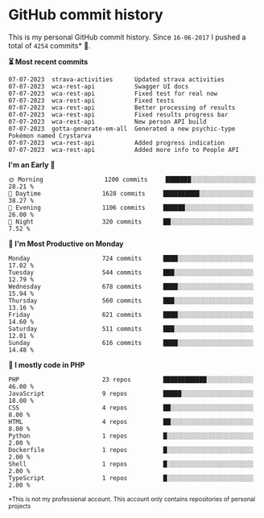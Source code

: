 # GitHub commit history
This is my personal GitHub commit history. Since <!--START_SECTION:first-commit-date-->`16-06-2017`<!--END_SECTION:first-commit-date--> I pushed a total of <!--START_SECTION:total-commit-count-->`4254`<!--END_SECTION:total-commit-count--> commits* 🎉.

<!--START_SECTION:most-recent-commits-->
**⏳ Most recent commits**
                                        
```text
07-07-2023  strava-activities      Updated strava activities
07-07-2023  wca-rest-api           Swagger UI docs
07-07-2023  wca-rest-api           Fixed test for real now
07-07-2023  wca-rest-api           Fixed tests
07-07-2023  wca-rest-api           Better processing of results
07-07-2023  wca-rest-api           Fixed results progress bar
07-07-2023  wca-rest-api           New person API build
07-07-2023  gotta-generate-em-all  Generated a new psychic-type Pokémon named Crystarva
07-07-2023  wca-rest-api           Added progress indication
07-07-2023  wca-rest-api           Added more info to People API
```
<!--END_SECTION:most-recent-commits-->  

<!--START_SECTION:commits-per-day-time-->
**I&#039;m an Early 🐤**

```text
🌞 Morning                 1200 commits     ███████░░░░░░░░░░░░░░░░░░   28.21 %
🌆 Daytime                 1628 commits     ██████████░░░░░░░░░░░░░░░   38.27 %
🌃 Evening                 1106 commits     ██████░░░░░░░░░░░░░░░░░░░   26.00 %
🌙 Night                   320 commits      ██░░░░░░░░░░░░░░░░░░░░░░░   7.52 %
```
<!--END_SECTION:commits-per-day-time-->  

<!--START_SECTION:commits-per-weekday-->
**📅 I&#039;m Most Productive on Monday**

```text
Monday                    724 commits      ████░░░░░░░░░░░░░░░░░░░░░   17.02 %
Tuesday                   544 commits      ███░░░░░░░░░░░░░░░░░░░░░░   12.79 %
Wednesday                 678 commits      ████░░░░░░░░░░░░░░░░░░░░░   15.94 %
Thursday                  560 commits      ███░░░░░░░░░░░░░░░░░░░░░░   13.16 %
Friday                    621 commits      ████░░░░░░░░░░░░░░░░░░░░░   14.60 %
Saturday                  511 commits      ███░░░░░░░░░░░░░░░░░░░░░░   12.01 %
Sunday                    616 commits      ████░░░░░░░░░░░░░░░░░░░░░   14.48 %
```
<!--END_SECTION:commits-per-weekday-->  

<!--START_SECTION:repos-per-language-->
**💬 I mostly code in PHP**

```text
PHP                       23 repos         ████████████░░░░░░░░░░░░░   46.00 %
JavaScript                9 repos          █████░░░░░░░░░░░░░░░░░░░░   18.00 %
CSS                       4 repos          ██░░░░░░░░░░░░░░░░░░░░░░░   8.00 %
HTML                      4 repos          ██░░░░░░░░░░░░░░░░░░░░░░░   8.00 %
Python                    1 repos          █░░░░░░░░░░░░░░░░░░░░░░░░   2.00 %
Dockerfile                1 repos          █░░░░░░░░░░░░░░░░░░░░░░░░   2.00 %
Shell                     1 repos          █░░░░░░░░░░░░░░░░░░░░░░░░   2.00 %
TypeScript                1 repos          █░░░░░░░░░░░░░░░░░░░░░░░░   2.00 %
```
<!--END_SECTION:repos-per-language-->  

<sub>*This is not my professional account. This account only contains repositories of personal projects</sub>
